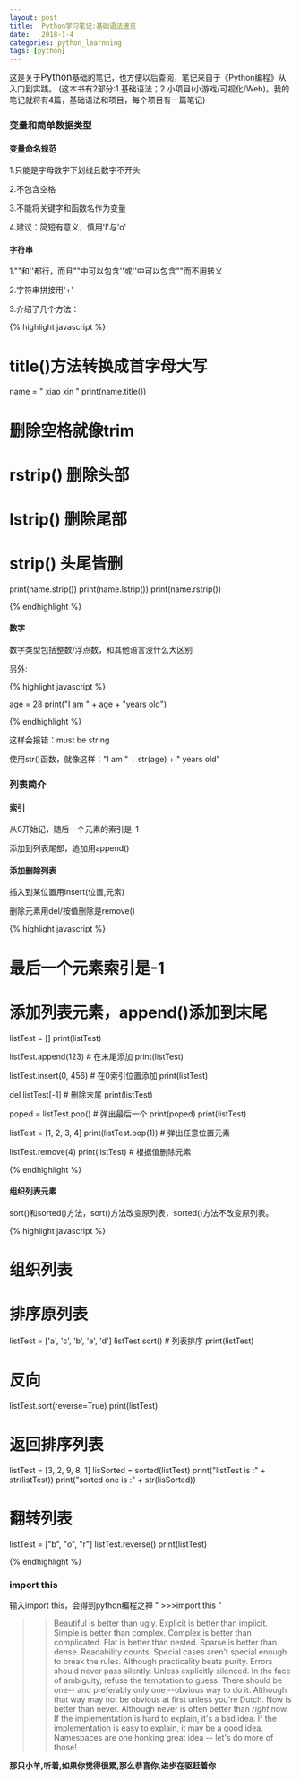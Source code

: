 ```yaml
---
layout: post
title:  Python学习笔记:基础语法速览
date:   2018-1-4
categories: python_learnning
tags: [python]
---
```

这是关于<big>Python</big>基础的笔记，也方便以后查阅，笔记来自于《Python编程》从入门到实践。
(这本书有2部分:1.基础语法；2.小项目(小游戏/可视化/Web)。我的笔记就将有4篇，基础语法和项目，每个项目有一篇笔记)

### 变量和简单数据类型

#### 变量命名规范

1.只能是字母数字下划线且数字不开头

2.不包含空格

3.不能将关键字和函数名作为变量

4.建议：简短有意义，慎用'l'与'o'

#### 字符串

1.""和''都行，而且""中可以包含''或''中可以包含""而不用转义

2.字符串拼接用'+'

3.介绍了几个方法：

{% highlight javascript %}

# title()方法转换成首字母大写
name = " xiao xin "
print(name.title())

# 删除空格就像trim
# rstrip() 删除头部
# lstrip() 删除尾部
# strip()  头尾皆删
print(name.strip())
print(name.lstrip())
print(name.rstrip())

{% endhighlight %}

#### 数字

数字类型包括整数/浮点数，和其他语言没什么大区别

另外:

{% highlight javascript %}

age = 28
print("I am " + age + "years old")

{% endhighlight %}

这样会报错：must be string

使用str()函数，就像这样："I am " + str(age) + " years old"

### 列表简介

#### 索引

从0开始记，随后一个元素的索引是-1

添加到列表尾部，追加用append()

#### 添加删除列表

插入到某位置用insert(位置,元素)

删除元素用del/按值删除是remove()




{% highlight javascript %}

# 最后一个元素索引是-1

# 添加列表元素，append()添加到末尾
listTest = []
print(listTest)

listTest.append(123)  # 在末尾添加
print(listTest)

listTest.insert(0, 456)  # 在0索引位置添加
print(listTest)

del listTest[-1]  # 删除末尾
print(listTest)

poped = listTest.pop()  # 弹出最后一个
print(poped)
print(listTest)

listTest = [1, 2, 3, 4]
print(listTest.pop(1))  # 弹出任意位置元素

listTest.remove(4)
print(listTest)  # 根据值删除元素

{% endhighlight %}

#### 组织列表元素

sort()和sorted()方法，sort()方法改变原列表，sorted()方法不改变原列表。

{% highlight javascript %}

# 组织列表
# 排序原列表
listTest = ['a', 'c', 'b', 'e', 'd']
listTest.sort()  # 列表排序
print(listTest)
# 反向
listTest.sort(reverse=True)
print(listTest)

# 返回排序列表
listTest = [3, 2, 9, 8, 1]
lisSorted = sorted(listTest)
print("listTest is :" + str(listTest))
print("sorted one is :" + str(lisSorted))

# 翻转列表
listTest = ["b", "o", "r"]
listTest.reverse()
print(listTest)

{% endhighlight %}















### import this

输入import this，会得到python编程之禅
" >>>import this "

>>Beautiful is better than ugly.
Explicit is better than implicit.
Simple is better than complex.
Complex is better than complicated.
Flat is better than nested.
Sparse is better than dense.
Readability counts.
Special cases aren't special enough to break the rules.
Although practicality beats purity.
Errors should never pass silently.
Unless explicitly silenced.
In the face of ambiguity, refuse the temptation to guess.
There should be one-- and preferably only one --obvious way to do it.
Although that way may not be obvious at first unless you're Dutch.
Now is better than never.
Although never is often better than *right* now.
If the implementation is hard to explain, it's a bad idea.
If the implementation is easy to explain, it may be a good idea.
Namespaces are one honking great idea -- let's do more of those!




__那只小羊,听着,如果你觉得很累,那么恭喜你,进步在驱赶着你__
